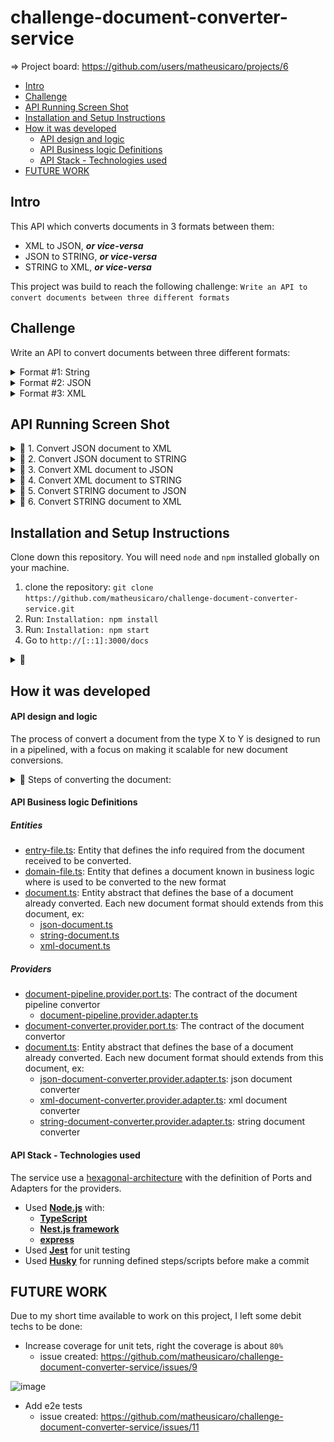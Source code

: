 # challenge-document-converter-service

=> Project board: https://github.com/users/matheusicaro/projects/6
<br>

- [Intro](#intro)
- [Challenge](#challenge)
- [API Running Screen Shot](#api-running-screen-shot)
- [Installation and Setup Instructions](#installation-and-setup-instructions)
- [How it was developed](#how-it-was-developed)
    - [API design and logic](#api-design-and-logic)
    - [API Business logic Definitions](#api-business-logic-definitions)
    - [API Stack - Technologies used](#api-stack---technologies-used)
- [FUTURE WORK](#future-work)

## Intro

This API which converts documents in 3 formats between them:

- XML to JSON, **_or vice-versa_**
- JSON to STRING, **_or vice-versa_**
- STRING to XML, **_or vice-versa_**

This project was build to reach the following challenge: `Write an API to convert documents between three different formats`

## Challenge

Write an API to convert documents between three different formats:

</details>

<details>
<summary>Format #1: String</summary>
<br>

String data is composed of ‘segments’ (i.e. lines), each of which is composed of multiple ‘elements’ (i.e. data values).
Segments/lines are delineated by a line separator character, and elements within a segment are delineated by element separator
characters. In the example below, the separator characters are ~ and \*.

Example:

```
ProductID*4*8*15*16*23~
2 ProductID*a*b*c*d*e~
3 AddressID*42*108*3*14~
4 ContactID*59*26~
```

The example above is composed of 4 segments. Each segment is composed of a segment name followed by a number of elements. The
first two segments have five elements, the third has four, and the fourth has two.

</details>

<details>
<summary>Format #2: JSON</summary>
<br>

Constraints:
Segments (lines) are nested in arrays and objects where the keys are the segment names followed by an incrementing integer from 1...n of elements.

Example:

```json
{
  "ProductID": [
    {
      "ProductID1": "4",
      "ProductID2": "8",
      "ProductID3": "15",
      "ProductID4": "16",
      "ProductID5": "23"
    },
    {
      "ProductID1": "a",
      "ProductID2": "b",
      "ProductID3": "c",
      "ProductID4": "d",
      "ProductID5": "e"
    }
  ],
  "AddressID": [
    {
      "AddressID1": "42",
      "AddressID2": "108",
      "AddressID3": "3",
      "AddressID4": "14"
    }
  ],
  "ContactID": [
    {
      "ContactID1": "59",
      "ContactID2": "26"
    }
  ]
}
```

</details>

<details>
<summary>Format #3: XML</summary>
<br>

Example:

```xml
  <root>
      <ProductID>
          <ProductID1>4</ProductID1>
          <ProductID2>8</ProductID2>
          <ProductID3>15</ProductID3>
          <ProductID4>16</ProductID4>
          <ProductID5>23</ProductID5>
      </ProductID>
      <ProductID>
          <ProductID1>a</ProductID1>
          <ProductID2>b</ProductID2>
          <ProductID3>c</ProductID3>
          <ProductID4>d</ProductID4>
          <ProductID5>e</ProductID5>
      </ProductID>
      <AddressID>
          <AddressID1>42</AddressID1>
          <AddressID2>108</AddressID2>
          <AddressID3>3</AddressID3>
          <AddressID4>14</AddressID4>
      </AddressID>
      <ContactID>
          <ContactID1>59</ContactID1>
          <ContactID2>26</ContactID2>
      </ContactID>
    </root>
```

</details>

## API Running Screen Shot

<details>
<summary>📸 1. Convert JSON document to XML</summary>

[json-to-xml](./docs/json-to-xml.mov)
</details>

<details>
<summary>📸 2. Convert JSON document to STRING</summary>

[json-to-string](./docs/json-to-string.mov)
</details>

<details>
<summary>📸 3. Convert XML document to JSON</summary>

[xml-to-json](./docs/xml-to-json.mov)
</details>

<details>
<summary>📸 4. Convert XML document to STRING</summary>

[xml-to-string](./docs/xml-to-string.mov)
</details>

<details>
<summary>📸 5. Convert STRING document to JSON</summary>

[string-to-json](./docs/string-to-json.mov)
</details>

<details>
<summary>📸 6. Convert STRING document to XML</summary>

[string-to-xml](./docs/string-to-xml.mov)
</details>

</details>

## Installation and Setup Instructions

Clone down this repository. You will need `node` and `npm` installed globally on your machine.

1. clone the repository: `git clone https://github.com/matheusicaro/challenge-document-converter-service.git`
2. Run: `Installation: npm install`
3. Run: `Installation: npm start`
4. Go to `http://[::1]:3000/docs`

<details>
<summary>📸 </summary>

![alt text](running-local.png)
</details>

## How it was developed

#### API design and logic

The process of convert a document from the type X to Y is designed to run in a pipelined, with a focus on making it scalable for new document conversions.

<details>
<summary>📸 Steps of converting the document:</summary>

![alt text](./docs/api-design-logic.png)

</details>

#### API Business logic Definitions

##### Entities

- [entry-file.ts](src/application/domain/entities/entry-file.ts): Entity that defines the info required from the document received to be converted.
- [domain-file.ts](src/application/domain/entities/domain-file.ts): Entity that defines a document known in business logic where is used to be converted to the new format
- [document.ts](src/application/domain/entities/document/document.ts): Entity abstract that defines the base of a document already converted. Each new document format should extends from this document, ex:
  - [json-document.ts](src/application/domain/entities/document/json-document.ts)
  - [string-document.ts](src/application/domain/entities/document/string-document.ts)
  - [xml-document.ts](src/application/domain/entities/document/xml-document.ts)

##### Providers

- [document-pipeline.provider.port.ts](src/application/domain/providers/document-pipeline/document-pipeline.provider.port.ts): The contract of the document pipeline convertor
  - [document-pipeline.provider.adapter.ts](src/application/domain/providers/document-pipeline/document-pipeline.provider.adapter.ts)
- [document-converter.provider.port.ts](src/application/domain/providers/document-converters/document-converter.provider.port.ts): The contract of the document convertor
- [document.ts](src/application/domain/entities/document/document.ts): Entity abstract that defines the base of a document already converted. Each new document format should extends from this document, ex:
  - [json-document-converter.provider.adapter.ts](src/application/domain/providers/document-converters/json-document-converter.provider.adapter.ts): json document converter
  - [xml-document-converter.provider.adapter.ts](src/application/domain/providers/document-converters/xml-document-converter.provider.adapter.ts): xml document converter
  - [string-document-converter.provider.adapter.ts](src/application/domain/providers/document-converters/string-document-converter.provider.adapter.ts): string document converter

#### API Stack - Technologies used

The service use a [hexagonal-architecture](https://docs.aws.amazon.com/prescriptive-guidance/latest/cloud-design-patterns/hexagonal-architecture.html) with the definition of Ports and Adapters for the providers.

- Used **[Node.js](https://nodejs.org/en/)** with:
  - **[TypeScript](https://www.typescriptlang.org/)**
  - **[Nest.js framework](https://docs.nestjs.com/)**
  - **[express](https://expressjs.com/)**
- Used **[Jest](https://jestjs.io/)** for unit testing
- Used **[Husky](https://typicode.github.io/husky/#/)** for running defined steps/scripts before make a commit

## FUTURE WORK

Due to my short time available to work on this project, I left some debit techs to be done:

- Increase coverage for unit tets, right the coverage is about `80%`
  - issue created: https://github.com/matheusicaro/challenge-document-converter-service/issues/9

<img width="1507" alt="image" src="https://github.com/user-attachments/assets/86aee80a-ad78-47cc-91a4-25e412a44a63" />

- Add e2e tests
  - issue created: https://github.com/matheusicaro/challenge-document-converter-service/issues/11
